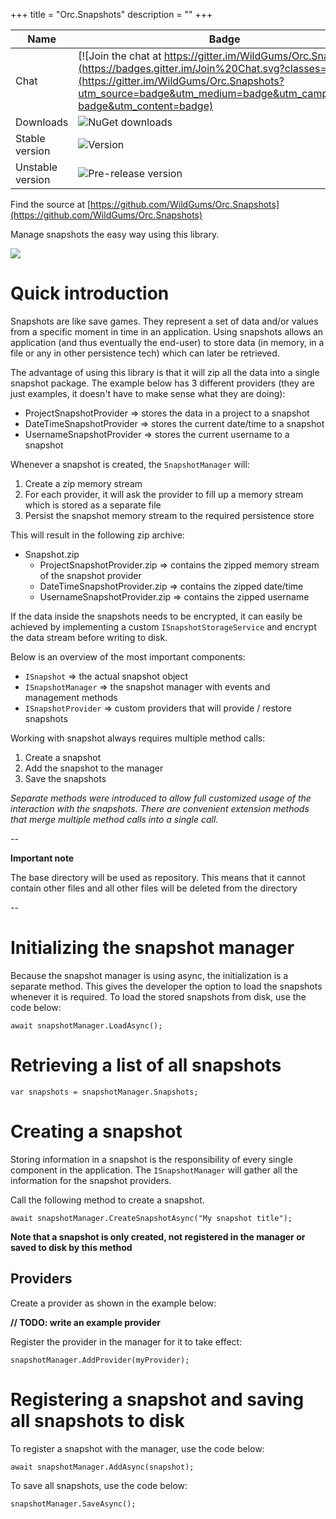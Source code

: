 +++
title = "Orc.Snapshots" 
description = ""
+++

Name|Badge
---|---
Chat|[![Join the chat at https://gitter.im/WildGums/Orc.Snapshots](https://badges.gitter.im/Join%20Chat.svg?classes=inline)](https://gitter.im/WildGums/Orc.Snapshots?utm_source=badge&utm_medium=badge&utm_campaign=pr-badge&utm_content=badge)
Downloads|![NuGet downloads](https://img.shields.io/nuget/dt/orc.snapshots.svg?classes=inline)
Stable version|![Version](https://img.shields.io/nuget/v/orc.snapshots.svg?classes=inline)
Unstable version|![Pre-release version](https://img.shields.io/nuget/vpre/orc.snapshots.svg?classes=inline)

Find the source at [https://github.com/WildGums/Orc.Snapshots](https://github.com/WildGums/Orc.Snapshots)

Manage snapshots the easy way using this library.

![](../images/orc.snapshots/orc_snapshots.gif)

# Quick introduction

Snapshots are like save games. They represent a set of data and/or values from a specific moment in time in an application. Using snapshots allows an application (and thus eventually the end-user) to store data (in memory, in a file or any in other persistence tech) which can later be retrieved.

The advantage of using this library is that it will zip all the data into a single snapshot package. The example below has 3 different providers (they are just examples, it doesn't have to make sense what they are doing):

* ProjectSnapshotProvider => stores the data in a project to a snapshot
* DateTimeSnapshotProvider => stores the current date/time to a snapshot
* UsernameSnapshotProvider => stores the current username to a snapshot

Whenever a snapshot is created, the `SnapshotManager` will:

1. Create a zip memory stream
2. For each provider, it will ask the provider to fill up a memory stream which is stored as a separate file
3. Persist the snapshot memory stream to the required persistence store

This will result in the following zip archive:

- Snapshot.zip
	- ProjectSnapshotProvider.zip => contains the zipped memory stream of the snapshot provider
	- DateTimeSnapshotProvider.zip => contains the zipped date/time
	- UsernameSnapshotProvider.zip => contains the zipped username

If the data inside the snapshots needs to be encrypted, it can easily be achieved by implementing a custom `ISnapshotStorageService` and encrypt the data stream before writing to disk.

Below is an overview of the most important components:

- `ISnapshot` => the actual snapshot object
- `ISnapshotManager` => the snapshot manager with events and management methods
- `ISnapshotProvider` => custom providers that will provide / restore snapshots

Working with snapshot always requires multiple method calls:

1. Create a snapshot
2. Add the snapshot to the manager
3. Save the snapshots

*Separate methods were introduced to allow full customized usage of the interaction with the snapshots. There are convenient extension methods that merge multiple method calls into a single call.*

-- 
 
**Important note**

The base directory will be used as repository. This means that it cannot contain other files and all other files will be deleted from the directory

-- 

# Initializing the snapshot manager

Because the snapshot manager is using async, the initialization is a separate method. This gives the developer the option to load the snapshots whenever it is required. To load the stored snapshots from disk, use the code below:

```
await snapshotManager.LoadAsync(); 
```

# Retrieving a list of all snapshots

```
var snapshots = snapshotManager.Snapshots;
```

# Creating a snapshot

Storing information in a snapshot is the responsibility of every single component in the application. The `ISnapshotManager` will gather all the information for the snapshot providers.

Call the following method to create a snapshot.

```
await snapshotManager.CreateSnapshotAsync("My snapshot title");
```

**Note that a snapshot is only created, not registered in the manager or saved to disk by this method**


## Providers

Create a provider as shown in the example below:

**// TODO: write an example provider**

Register the provider in the manager for it to take effect:

```
snapshotManager.AddProvider(myProvider);
```

# Registering a snapshot and saving all snapshots to disk

To register a snapshot with the manager, use the code below:

```
await snapshotManager.AddAsync(snapshot);
```

To save all snapshots, use the code below:

```
snapshotManager.SaveAsync();
```
